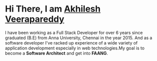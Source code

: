 <h1>Hi There, I am <a  href="https://aveerapareddy.github.io/" target="_blank">Akhilesh Veerapareddy</a></h1>

I have been working as a Full Stack Developer for over 6 years since graduated (B.E) from Anna University, Chennai in the year 2015. And as a software developer I've racked up experience of a wide variety of application development especially in web technologies.My goal is to become a **Software Architect** and get into **FAANG**.

